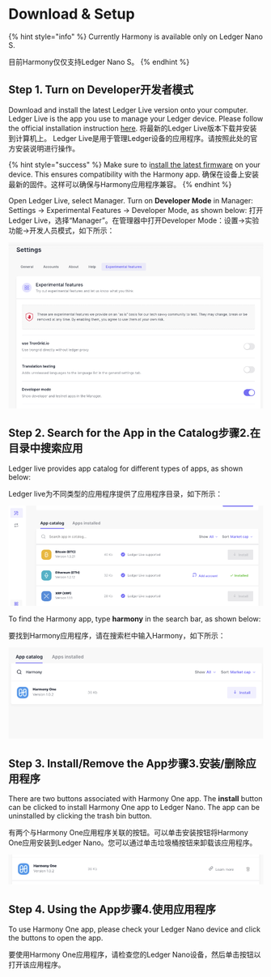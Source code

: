 # Download & Setup

{% hint style="info" %}
Currently Harmony is available only on Ledger Nano S.

目前Harmony仅仅支持Ledger Nano S。
{% endhint %}

## **Step 1. Turn on Developer开发者模式**

Download and install the latest Ledger Live version onto your computer. Ledger Live is the app you use to manage your Ledger device. Please follow the official installation instruction [here](https://support.ledger.com/hc/en-us/articles/360006395553). 将最新的Ledger Live版本下载并安装到计算机上。 Ledger Live是用于管理Ledger设备的应用程序。请按照此处的官方安装说明进行操作。 

{% hint style="success" %}
Make sure to i[nstall the latest firmware](https://support.ledgerwallet.com/hc/en-us/articles/360002731113) on your device. This ensures compatibility with the Harmony app. 确保在设备上安装最新的固件。这样可以确保与Harmony应用程序兼容。 
{% endhint %}

Open Ledger Live, select Manager. Turn on **Developer Mode** in Manager: Settings -&gt; Experimental Features -&gt; Developer Mode, as shown below:  打开Ledger Live，选择“Manager”。在管理器中打开Developer Mode：设置-&gt;实验功能-&gt;开发人员模式，如下所示：

![](../../.gitbook/assets/image-37.png)

## **Step 2. Search for the App in the Catalog**步骤2.在目录中搜索应用 

Ledger live provides app catalog for different types of apps, as shown below:

Ledger live为不同类型的应用程序提供了应用程序目录，如下所示：

![](../../.gitbook/assets/image-39.png)

To find the Harmony app, type **harmony** in the search bar, as shown below:

要找到Harmony应用程序，请在搜索栏中输入Harmony，如下所示：

![](../../.gitbook/assets/image-80.png)

## **Step 3. Install/Remove the App**步骤3.安装/删除应用程序 

There are two buttons associated with Harmony One app. The **install** button can be clicked to install Harmony One app to Ledger Nano. The app can be uninstalled by clicking the trash bin button.

有两个与Harmony One应用程序关联的按钮。可以单击安装按钮将Harmony One应用安装到Ledger Nano。您可以通过单击垃圾桶按钮来卸载该应用程序。

![](../../.gitbook/assets/image-41.png)

## **Step 4. Using the App**步骤4.使用应用程序 

To use Harmony One app, please check your Ledger Nano device and click the buttons to open the app.

要使用Harmony One应用程序，请检查您的Ledger Nano设备，然后单击按钮以打开该应用程序。

